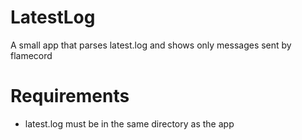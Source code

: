 # LatestLog

A small app that parses latest.log and shows only messages sent by flamecord

# Requirements

* latest.log must be in the same directory as the app
